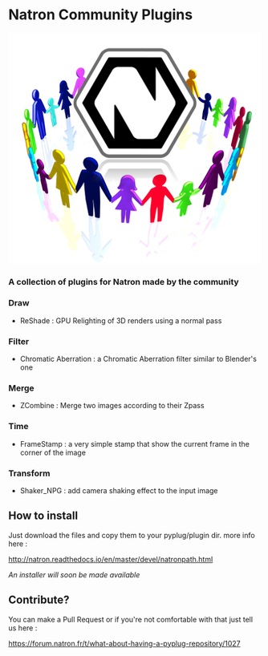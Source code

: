 # Natron Community Plugins
![Image](Resources/natron-community.png)
### A collection of plugins for Natron made by the community

### Draw
- ReShade : GPU Relighting of 3D renders using a normal pass

### Filter
- Chromatic Aberration : a Chromatic Aberration filter similar to Blender's one

### Merge
- ZCombine : Merge two images according to their Zpass

### Time
- FrameStamp : a very simple stamp that show the current frame in the corner of the image

### Transform
- Shaker_NPG : add camera shaking effect to the input image

## How to install
Just download the files and copy them to your pyplug/plugin dir.
more info here : 

http://natron.readthedocs.io/en/master/devel/natronpath.html

*An installer will soon be made available*

## Contribute?
You can make a Pull Request or if you're not comfortable with that just tell us here :

https://forum.natron.fr/t/what-about-having-a-pyplug-repository/1027

